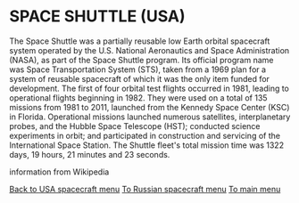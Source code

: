 # SPACE SHUTTLE (USA)

The Space Shuttle was a partially reusable low Earth orbital spacecraft system operated by the U.S. National Aeronautics and Space Administration (NASA), as part of the Space Shuttle program. Its official program name was Space Transportation System (STS), taken from a 1969 plan for a system of reusable spacecraft of which it was the only item funded for development. The first of four orbital test flights occurred in 1981, leading to operational flights beginning in 1982. They were used on a total of 135 missions from 1981 to 2011, launched from the Kennedy Space Center (KSC) in Florida. Operational missions launched numerous satellites, interplanetary probes, and the Hubble Space Telescope (HST); conducted science experiments in orbit; and participated in construction and servicing of the International Space Station. The Shuttle fleet's total mission time was 1322 days, 19 hours, 21 minutes and 23 seconds.

information from Wikipedia

 <p>
  <a href="usa.html">Back to USA spacecraft menu</a>
   <a href="russian.html">To Russian spacecraft menu</a>  
  <a href="index.html">To main menu</a>
  </p>
  <p>
   <img alt="" class="fifty-percent" src="/images/space-shuttle.jpg"/>
  </p>


